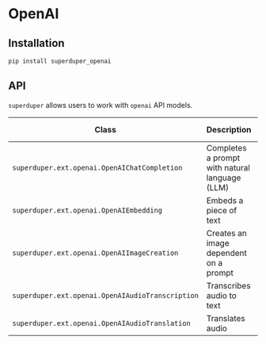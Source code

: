 # OpenAI

## Installation

```bash
pip install superduper_openai
```

## API

`superduper` allows users to work with `openai` API models.

| Class | Description | GitHub | API-docs |
| --- | --- | --- | --- |
| `superduper.ext.openai.OpenAIChatCompletion` | Completes a prompt with natural language (LLM) | [Code](https://github.com/superduper/superduper/blob/main/superduper/ext/openai/model.py) | [Docs](/docs/api/ext/openai/model#openaichatcompletion) |
| `superduper.ext.openai.OpenAIEmbedding` | Embeds a piece of text | [Code](https://github.com/superduper/superduper/blob/main/superduper/ext/openai/model.py) | [Docs](/docs/api/ext/openai/model#openaiembedding) |
| `superduper.ext.openai.OpenAIImageCreation` | Creates an image dependent on a prompt | [Code](https://github.com/superduper/superduper/blob/main/superduper/ext/openai/model.py) | [Docs](/docs/api/ext/openai/model#openaiimagecreation) |
| `superduper.ext.openai.OpenAIAudioTranscription` | Transcribes audio to text | [Code](https://github.com/superduper/superduper/blob/main/superduper/ext/openai/model.py) | [Docs](/docs/api/ext/openai/model#openaiaudiotranscription) |
| `superduper.ext.openai.OpenAIAudioTranslation` | Translates audio | [Code](https://github.com/superduper/superduper/blob/main/superduper/ext/openai/model.py) | [Docs](/docs/api/ext/openai/model#openaiaudiotranslation) |